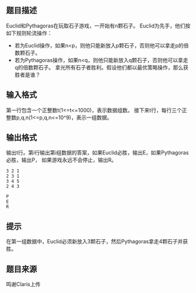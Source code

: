 


## 题目描述
Euclid和Pythagoras在玩取石子游戏，一开始有n颗石子。
Euclid为先手，他们按如下规则轮流操作：
- 若为Euclid操作，如果n<p，则他只能新放入p颗石子，否则他可以拿走p的倍数颗石子。
- 若为Pythagoras操作，如果n<q，则他只能新放入q颗石子，否则他可以拿走q的倍数颗石子。
拿光所有石子者胜利。假设他们都以最优策略操作，那么获胜者是谁？
## 输入格式
第一行包含一个正整数t(1<=t<=1000)，表示数据组数。
接下来t行，每行三个正整数p,q,n(1<=p,q,n<=10^9)，表示一组数据。
## 输出格式
输出t行。第i行输出第i组数据的答案，如果Euclid必胜，输出E，如果Pythagoras必胜，输出P，
如果游戏永远不会停止，输出R。

```input14
3 2 1
2 3 1
3 4 5
2 4 3

```

```output1P
P
E
R
```

## 提示
在第一组数据中，Euclid必须新放入3颗石子，然后Pythagoras拿走4颗石子并获胜。
## 题目来源
鸣谢Claris上传


